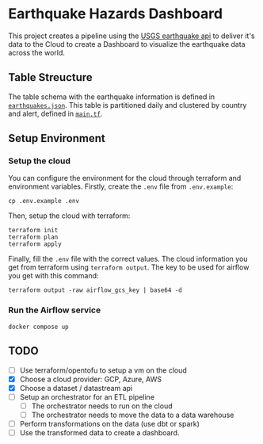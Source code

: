 # Earthquake Hazards Dashboard

This project creates a pipeline using the [USGS earthquake api](https://www.usgs.gov/programs/earthquake-hazards) to deliver it's data to the Cloud to create a Dashboard to visualize the earthquake data across the world.

## Table Streucture

The table schema with the earthquake information is defined in [`earthquakes.json`](/bigquery/earthquakes.json).
This table is partitioned daily and clustered by country and alert, defined in [`main.tf`](/main.tf).

## Setup Environment

### Setup the cloud

You can configure the environment for the cloud through terraform and environment variables.
Firstly, create the `.env` file from `.env.example`:

```
cp .env.example .env
```

Then, setup the cloud with terraform:

```
terraform init
terraform plan
terraform apply
```

Finally, fill the `.env` file with the correct values.
The cloud information you get from terraform using `terraform output`.
The key to be used for airflow you get with this command:

```
terraform output -raw airflow_gcs_key | base64 -d
```

### Run the Airflow service

```
docker compose up
```

## TODO

- [ ] Use terraform/opentofu to setup a vm on the cloud
- [x] Choose a cloud provider: GCP, Azure, AWS
- [x] Choose a dataset / datastream api
- [ ] Setup an orchestrator for an ETL pipeline
  - [ ] The orchestrator needs to run on the cloud
  - [ ] The orchestrator needs to move the data to a data warehouse
- [ ] Perform transformations on the data (use dbt or spark)
- [ ] Use the transformed data to create a dashboard.
